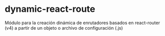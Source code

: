# dynamic-react-route
Módulo para la creación dinámica de enrutadores basados en react-router (v4) a partir de un objeto o archivo de configuración (.js)

